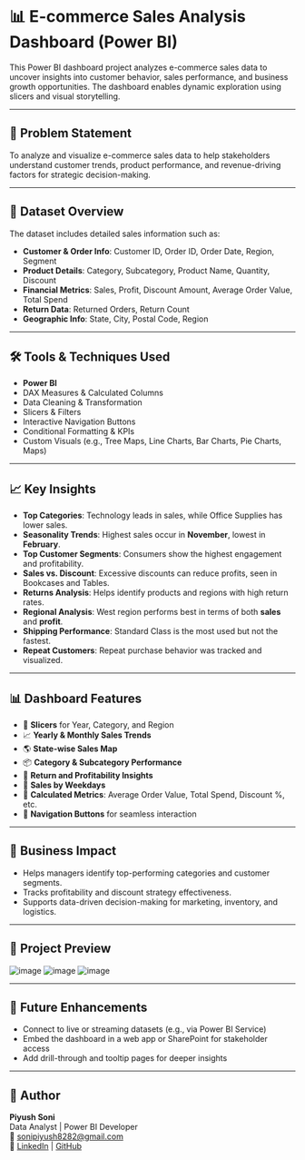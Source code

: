 # 📊 E-commerce Sales Analysis Dashboard (Power BI)

This Power BI dashboard project analyzes e-commerce sales data to uncover insights into customer behavior, sales performance, and business growth opportunities. The dashboard enables dynamic exploration using slicers and visual storytelling.

---

## 📌 Problem Statement

To analyze and visualize e-commerce sales data to help stakeholders understand customer trends, product performance, and revenue-driving factors for strategic decision-making.

---

## 📁 Dataset Overview

The dataset includes detailed sales information such as:

- **Customer & Order Info**: Customer ID, Order ID, Order Date, Region, Segment
- **Product Details**: Category, Subcategory, Product Name, Quantity, Discount
- **Financial Metrics**: Sales, Profit, Discount Amount, Average Order Value, Total Spend
- **Return Data**: Returned Orders, Return Count
- **Geographic Info**: State, City, Postal Code, Region

---

## 🛠️ Tools & Techniques Used

- **Power BI**
- DAX Measures & Calculated Columns
- Data Cleaning & Transformation
- Slicers & Filters
- Interactive Navigation Buttons
- Conditional Formatting & KPIs
- Custom Visuals (e.g., Tree Maps, Line Charts, Bar Charts, Pie Charts, Maps)

---

## 📈 Key Insights

- **Top Categories**: Technology leads in sales, while Office Supplies has lower sales.
- **Seasonality Trends**: Highest sales occur in **November**, lowest in **February**.
- **Top Customer Segments**: Consumers show the highest engagement and profitability.
- **Sales vs. Discount**: Excessive discounts can reduce profits, seen in Bookcases and Tables.
- **Returns Analysis**: Helps identify products and regions with high return rates.
- **Regional Analysis**: West region performs best in terms of both **sales** and **profit**.
- **Shipping Performance**: Standard Class is the most used but not the fastest.
- **Repeat Customers**: Repeat purchase behavior was tracked and visualized.

---

## 📊 Dashboard Features

- 📌 **Slicers** for Year, Category, and Region
- 📈 **Yearly & Monthly Sales Trends**
- 🌎 **State-wise Sales Map**
- 📦 **Category & Subcategory Performance**
- 🔁 **Return and Profitability Insights**
- 📅 **Sales by Weekdays**
- 🧮 **Calculated Metrics**: Average Order Value, Total Spend, Discount %, etc.
- 🧭 **Navigation Buttons** for seamless interaction

---

## 🧠 Business Impact

- Helps managers identify top-performing categories and customer segments.
- Tracks profitability and discount strategy effectiveness.
- Supports data-driven decision-making for marketing, inventory, and logistics.

---

## 📌 Project Preview

![image](https://github.com/user-attachments/assets/3805fe26-74cd-4123-bd66-41f72d663c51)
![image](https://github.com/user-attachments/assets/34c94d51-6ab6-49cb-9387-a2e9bef5d46b)
![image](https://github.com/user-attachments/assets/d6fa2be9-f3bf-4d9d-afa7-30033795bf36)


---

## 🚀 Future Enhancements

- Connect to live or streaming datasets (e.g., via Power BI Service)
- Embed the dashboard in a web app or SharePoint for stakeholder access
- Add drill-through and tooltip pages for deeper insights

---

## 👤 Author

**Piyush Soni**  
Data Analyst | Power BI Developer  
📧 sonipiyush8282@gmail.com  
🔗 [LinkedIn](https://www.linkedin.com/in/piyush-soni191098) | [GitHub](https://github.com/Piyush-soni191098)

